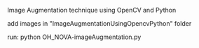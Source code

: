 Image Augmentation technique using OpenCV and Python

add images in "ImageAugmentationUsingOpencvPython" folder

run: python OH_NOVA-imageAugmentation.py
